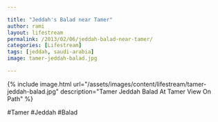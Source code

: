```yaml
---

title: "Jeddah's Balad near Tamer"
author: rami
layout: lifestream 
permalink: /2013/02/06/jeddah-balad-near-tamer/
categories: [Lifestream]
tags: [jeddah, saudi-arabia] 
image: tamer-jeddah-balad.jpg

---
```


{% include image.html url="/assets/images/content/lifestream/tamer-jeddah-balad.jpg" description="Tamer Jeddah Balad At Tamer View On Path" %}

#Tamer #Jeddah #Balad
